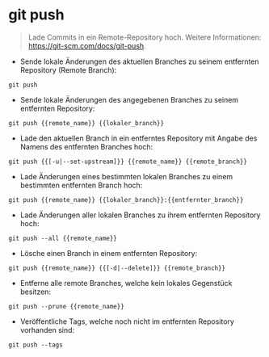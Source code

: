 # git push

> Lade Commits in ein Remote-Repository hoch.
> Weitere Informationen: <https://git-scm.com/docs/git-push>.

- Sende lokale Änderungen des aktuellen Branches zu seinem entfernten Repository (Remote Branch):

`git push`

- Sende lokale Änderungen des angegebenen Branches zu seinem entfernten Repository:

`git push {{remote_name}} {{lokaler_branch}}`

- Lade den aktuellen Branch in ein entferntes Repository mit Angabe des Namens des entfernten Branches hoch:

`git push {{[-u|--set-upstream]}} {{remote_name}} {{remote_branch}}`

- Lade Änderungen eines bestimmten lokalen Branches zu einem bestimmten entfernten Branch hoch:

`git push {{remote_name}} {{lokaler_branch}}:{{entfernter_branch}}`

- Lade Änderungen aller lokalen Branches zu ihrem entfernten Repository hoch:

`git push --all {{remote_name}}`

- Lösche einen Branch in einem entfernten Repository:

`git push {{remote_name}} {{[-d|--delete]}} {{remote_branch}}`

- Entferne alle remote Branches, welche kein lokales Gegenstück besitzen:

`git push --prune {{remote_name}}`

- Veröffentliche Tags, welche noch nicht im entfernten Repository vorhanden sind:

`git push --tags`
